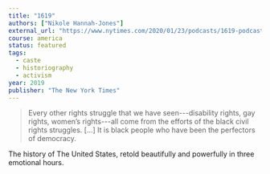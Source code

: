 ```yaml
---
title: "1619"
authors: ["Nikole Hannah-Jones"]
external_url: "https://www.nytimes.com/2020/01/23/podcasts/1619-podcast.html"
course: america
status: featured
tags:
  - caste
  - historiography
  - activism
year: 2019
publisher: "The New York Times"
---
```


> Every other rights struggle that we have seen---disability rights, gay rights, women’s rights---all come from the efforts of the black civil rights struggles. [...] It is black people who have been the perfectors of democracy.

The history of The United States, retold beautifully and powerfully in three emotional hours.
